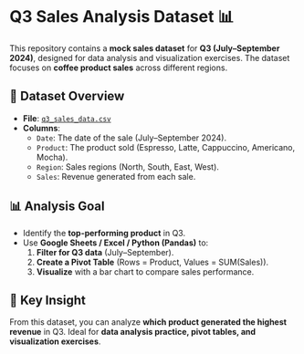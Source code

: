 # Q3 Sales Analysis Dataset 📊  

This repository contains a **mock sales dataset** for **Q3 (July–September 2024)**, designed for data analysis and visualization exercises. The dataset focuses on **coffee product sales** across different regions.  

## 📂 Dataset Overview  
- **File**: [`q3_sales_data.csv`](./q3_sales_data.csv)  
- **Columns**:  
  - `Date`: The date of the sale (July–September 2024).  
  - `Product`: The product sold (Espresso, Latte, Cappuccino, Americano, Mocha).  
  - `Region`: Sales regions (North, South, East, West).  
  - `Sales`: Revenue generated from each sale.  

## 📊 Analysis Goal  
- Identify the **top-performing product** in Q3.  
- Use **Google Sheets / Excel / Python (Pandas)** to:  
  1. **Filter for Q3 data** (July–September).  
  2. **Create a Pivot Table** (Rows = Product, Values = SUM(Sales)).  
  3. **Visualize** with a bar chart to compare sales performance.  

## 🚀 Key Insight  
From this dataset, you can analyze **which product generated the highest revenue** in Q3. Ideal for **data analysis practice, pivot tables, and visualization exercises**.  
